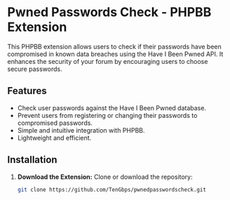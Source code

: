 # Pwned Passwords Check - PHPBB Extension

This PHPBB extension allows users to check if their passwords have been compromised in known data breaches using the Have I Been Pwned API. It enhances the security of your forum by encouraging users to choose secure passwords.

## Features

- Check user passwords against the Have I Been Pwned database.
- Prevent users from registering or changing their passwords to compromised passwords.
- Simple and intuitive integration with PHPBB.
- Lightweight and efficient.

## Installation

1. **Download the Extension:**
   Clone or download the repository:

   ```bash
   git clone https://github.com/TenGbps/pwnedpasswordscheck.git
